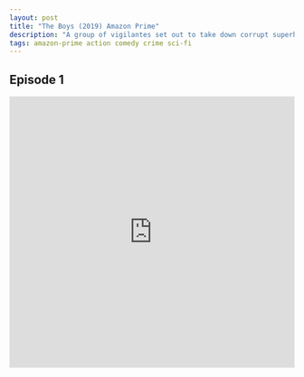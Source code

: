 ```yaml
---
layout: post
title: "The Boys (2019) Amazon Prime"
description: "A group of vigilantes set out to take down corrupt superheroes who abuse their superpowers."
tags: amazon-prime action comedy crime sci-fi
---
```



## Episode 1

<div class="responsive-container">
<iframe src="https://drive.google.com/file/d/1NIIVGK2tfZo7pAjXYi17t6SbiIYhd74e/preview" frameborder="0" marginwidth="0" marginheight="0" scrolling="NO" width="100%" height="480" allowfullscreen></iframe>
<div style="width: 80px; height: 80px; position: absolute; opacity: 0; right: 0px; top: 0px;"> </div></div>
